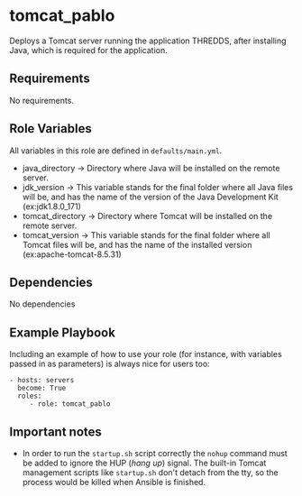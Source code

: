 tomcat_pablo
=========

Deploys a Tomcat server running the application THREDDS, after installing Java, which is required for the application.


Requirements
------------
No requirements.

Role Variables
--------------
All variables in this role are defined in `defaults/main.yml`.

* java_directory -> Directory where Java will be installed on the remote server.
* jdk_version -> This variable stands for the final folder where all Java files will be, and has the name of the version of the Java Development Kit (ex:jdk1.8.0_171)
* tomcat_directory -> Directory where Tomcat will be installed on the remote server.
* tomcat_version -> This variable stands for the final folder where all Tomcat files will be, and has the name of the installed version (ex:apache-tomcat-8.5.31)  

Dependencies
------------
No dependencies  

Example Playbook
----------------

Including an example of how to use your role (for instance, with variables passed in as parameters) is always nice for users too:

    - hosts: servers
      become: True
      roles:
         - role: tomcat_pablo
         
Important notes
-------
* In order to run the `startup.sh` script correctly the `nohup` command must be added to ignore the HUP (*hang up*) signal. The built-in Tomcat management scripts like `startup.sh` don't detach from the tty, so the process would be killed when Ansible is finished.
